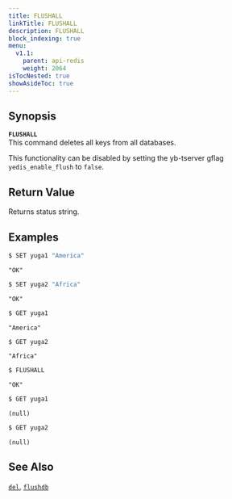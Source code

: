 ```yaml
---
title: FLUSHALL
linkTitle: FLUSHALL
description: FLUSHALL
block_indexing: true
menu:
  v1.1:
    parent: api-redis
    weight: 2064
isTocNested: true
showAsideToc: true
---
```


## Synopsis
<b>`FLUSHALL`</b><br>
This command deletes all keys from all databases.

This functionality can be disabled by setting the yb-tserver gflag `yedis_enable_flush` to `false`.

## Return Value
Returns status string.

## Examples

```sh
$ SET yuga1 "America"
```

```
"OK"
```

```sh
$ SET yuga2 "Africa"
```

```
"OK"
```

```sh
$ GET yuga1
```

```
"America"
```

```sh
$ GET yuga2
```

```
"Africa"
```

```sh
$ FLUSHALL
```

```
"OK"
```

```sh
$ GET yuga1
```

```
(null)
```

```sh
$ GET yuga2
```

```
(null)
```

## See Also
[`del`](../del/), [`flushdb`](../flushdb/)
